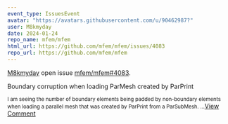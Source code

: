 ```yaml
---
event_type: IssuesEvent
avatar: "https://avatars.githubusercontent.com/u/90462987?"
user: M8kmyday
date: 2024-01-24
repo_name: mfem/mfem
html_url: https://github.com/mfem/mfem/issues/4083
repo_url: https://github.com/mfem/mfem
---
```


<a href='https://github.com/M8kmyday' target='_blank'>M8kmyday</a> open issue <a href='https://github.com/mfem/mfem/issues/4083' target='_blank'>mfem/mfem#4083</a>.

<p>Boundary corruption when loading ParMesh created by ParPrint</p><small>I am seeing the number of boundary elements being padded by non-boundary elements when loading a parallel mesh that was created by ParPrint from a ParSubMesh....</small><a href='https://github.com/mfem/mfem/issues/4083' target='_blank'>View Comment</a>